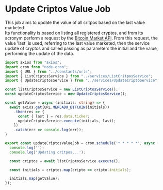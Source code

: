 # Update Criptos Value Job

This job aims to update the value of all critpos based on the last value marketed.<br/>
Its functionality is based on listing all registered cryptos, and from its acronym perform a request by the [Bitcoin Market API](https://www.mercadobitcoin.com.br/api-doc/). From this request, the value 'last' is used, referring to the last value marketed, then the service update of cryptos and called passing as parameters the initial and the value, performing the update of the data.

```typescript
import axios from "axios";
import cron from "node-cron";
import { URL } from "../constants/urls";
import { ListCriptosService } from "../services/ListCritposService";
import { UpdateCriptosService } from "../services/UpdateCriptoService";

const listCriptosService = new ListCriptosService();
const updateCriptosService = new UpdateCriptosService();

const getValue = async (initials: string) => {
  await axios.get(URL.MERCADO_BITCOIN(initials))
    .then(res => {
      const { last } = res.data.ticker;
      updateCriptosService.execute(initials, last);
    })
    .catch(err => console.log(err));
}

export const updateCriptosValueJob = cron.schedule('* * * * *', async () => {
  console.log('');
  console.log('Updating critpos...');

  const criptos = await listCriptosService.execute();

  const initials = criptos.map(cripto => cripto.initials);

  initials.map(getValue);
});
```